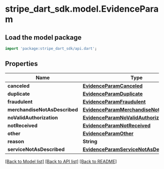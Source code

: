 # stripe_dart_sdk.model.EvidenceParam

## Load the model package
```dart
import 'package:stripe_dart_sdk/api.dart';
```

## Properties
Name | Type | Description | Notes
------------ | ------------- | ------------- | -------------
**canceled** | [**EvidenceParamCanceled**](EvidenceParamCanceled.md) |  | [optional] 
**duplicate** | [**EvidenceParamDuplicate**](EvidenceParamDuplicate.md) |  | [optional] 
**fraudulent** | [**EvidenceParamFraudulent**](EvidenceParamFraudulent.md) |  | [optional] 
**merchandiseNotAsDescribed** | [**EvidenceParamMerchandiseNotAsDescribed**](EvidenceParamMerchandiseNotAsDescribed.md) |  | [optional] 
**noValidAuthorization** | [**EvidenceParamNoValidAuthorization**](EvidenceParamNoValidAuthorization.md) |  | [optional] 
**notReceived** | [**EvidenceParamNotReceived**](EvidenceParamNotReceived.md) |  | [optional] 
**other** | [**EvidenceParamOther**](EvidenceParamOther.md) |  | [optional] 
**reason** | **String** |  | [optional] 
**serviceNotAsDescribed** | [**EvidenceParamServiceNotAsDescribed**](EvidenceParamServiceNotAsDescribed.md) |  | [optional] 

[[Back to Model list]](../README.md#documentation-for-models) [[Back to API list]](../README.md#documentation-for-api-endpoints) [[Back to README]](../README.md)


